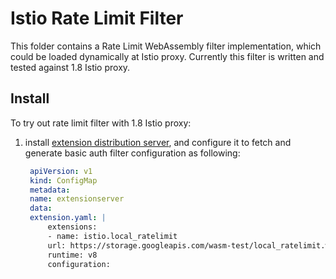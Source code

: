 # Istio Rate Limit Filter

This folder contains a Rate Limit WebAssembly filter implementation, which could be loaded dynamically at Istio proxy.
Currently this filter is written and tested against 1.8 Istio proxy.

## Install

To try out rate limit filter with 1.8 Istio proxy:

1) install [extension distribution server](https://github.com/istio/proxy/tree/master/tools/extensionserver#usage),
   and configure it to fetch and generate basic auth filter configuration as following:

   ```yaml
    apiVersion: v1
    kind: ConfigMap
    metadata:
    name: extensionserver
    data:
    extension.yaml: |
        extensions:
        - name: istio.local_ratelimit
        url: https://storage.googleapis.com/wasm-test/local_ratelimit.wasm
        runtime: v8
        configuration:
   ```

